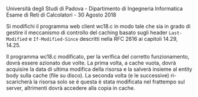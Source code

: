 Università degli Studi di Padova - Dipartimento di Ingegneria Informatica
Esame di Reti di Calcolatori - 30 Agosto 2018

Si modifichi il programma web client wc18.c in modo tale che sia in grado di gestire il meccanismo di controllo
del caching basato sugli header `Last-Modified` e `If-Modified-Since` descritti nella RFC 2616 ai capitoli 14.29,
14.25.

Il programma wc18.c modificato, per la verifica del corretto funzionamento, dovrà essere azionato due volte. La
prima volta, a cache vuota, dovrà acquisire la data di ultima modifica della risorsa e la salverà insieme al entity
body sulla cache (file su disco).
La seconda volta (e le successive) ri-scaricherà la risorsa solo se è questa è stata modificata nel frattempo sul
server, altrimenti dovrà accedere alla copia in cache.
